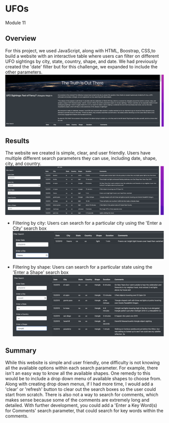 # UFOs
Module 11
## Overview
For this project, we used JavaScript, along with HTML, Boostrap, CSS,to build a website with an interactive table where users can filter on different UFO sightings by city, state, country, shape, and date. We had previously created the 'date' filter but for this challenge, we expanded to include the other parameters. 
![image](https://github.com/aisligrace/UFOs/blob/main/Screen%20Shot%202022-03-13%20at%201.47.00%20PM.png)

## Results
The website we created is simple, clear, and user friendly. Users have multiple different search parameters they can use, including date, shape, city, and country.
![image](https://github.com/aisligrace/UFOs/blob/main/Screen%20Shot%202022-03-13%20at%201.46.22%20PM.png)

* Filtering by city:
Users can search for a particular city using the 'Enter a City' search box
![image](https://github.com/aisligrace/UFOs/blob/main/Screen%20Shot%202022-03-13%20at%202.01.05%20PM.png)

* Filtering by shape:
Users can search for a particular state using the 'Enter a Shape' search box
![image](https://github.com/aisligrace/UFOs/blob/main/Screen%20Shot%202022-03-13%20at%202.03.03%20PM.png)

## Summary
While this website is simple and user friendly, one difficulty is not knowing all the available options within each search parameter. For example, there isn't an easy way to know all the available shapes. One remedy to this would be to include a drop down menu of available shapes to choose from. Along with creating drop down menus, if I had more time, I would add a 'clear' or 'refresh' button to clear out the search boxes so the user could start from scratch. There is also not a way to search for comments, which makes sense because some of the comments are extremely long and detailed. With further development, you could add a 'Enter a Key Word(s) for Comments' search parameter, that could search for key words within the comments. 

